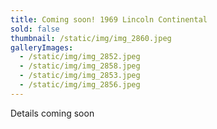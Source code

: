 ```yaml
---
title: Coming soon! 1969 Lincoln Continental
sold: false
thumbnail: /static/img/img_2860.jpeg
galleryImages:
  - /static/img/img_2852.jpeg
  - /static/img/img_2858.jpeg
  - /static/img/img_2853.jpeg
  - /static/img/img_2856.jpeg
---
```

Details coming soon